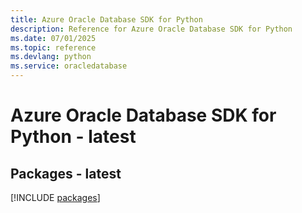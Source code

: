 ```yaml
---
title: Azure Oracle Database SDK for Python
description: Reference for Azure Oracle Database SDK for Python
ms.date: 07/01/2025
ms.topic: reference
ms.devlang: python
ms.service: oracledatabase
---
```

# Azure Oracle Database SDK for Python - latest
## Packages - latest
[!INCLUDE [packages](oracle-database-index.md)]
